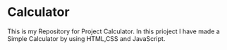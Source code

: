 # Calculator
This is my Repository for Project Calculator.
In this prioject I have made a Simple Calculator by using HTML,CSS and JavaScript.
